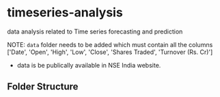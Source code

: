# timeseries-analysis
data analysis related to Time series forecasting and prediction

NOTE:
`data` folder needs to be added which must contain all the columns ['Date', 'Open', 'High', 'Low', 'Close', 'Shares Traded', 'Turnover (Rs. Cr)']

* data is be publically available in NSE India website.

## Folder Structure
